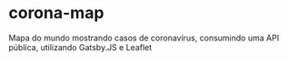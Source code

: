# corona-map
Mapa do mundo mostrando casos de coronavírus, consumindo uma API pública, utilizando Gatsby.JS e Leaflet
